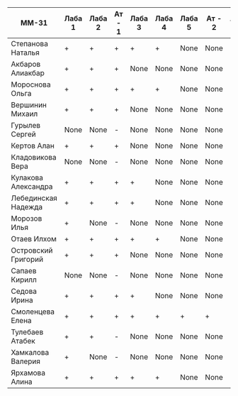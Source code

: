 | ММ-31               | Лаба 1 | Лаба 2 | Ат - 1 | Лаба 3 | Лаба 4 | Лаба 5 | Ат - 2 | Лаба 6 | Лаба 7 | Ат - 3 | Лаба 8 | Лаба 9 | Ат - 4 | Лаба 10 |
| ------------------- | ------ | ------ | ------ | ------ | ------ | ------ | ------ | ------ | ------ | ------ | ------ | ------ | ------ | ------- |
| Степанова Наталья   | +      | +      | +      | +      | +      | None   | None   | None   | None   | None   | None   | None   | None   | None    |
| Акбаров Алиакбар    | +      | +      | +      | None   | None   | None   | None   | None   | None   | None   | None   | None   | None   | None    |
| Мороснова Ольга     | +      | +      | +      | +      | +      | None   | None   | None   | None   | None   | None   | None   | None   | None    |
| Вершинин Михаил     | +      | +      | +      | None   | None   | None   | None   | None   | None   | None   | None   | None   | None   | None    |
| Гурылев Сергей      | None   | None   | -      | None   | None   | None   | None   | None   | None   | None   | None   | None   | None   | None    |
| Кертов Алан         | +      | +      | +      | None   | None   | None   | None   | None   | None   | None   | None   | None   | None   | None    |
| Кладовикова Вера    | None   | None   | -      | None   | None   | None   | None   | None   | None   | None   | None   | None   | None   | None    |
| Кулакова Александра | +      | +      | +      | +      | None   | None   | None   | None   | None   | None   | None   | None   | None   | None    |
| Лебединская Надежда | +      | +      | +      | +      | None   | None   | None   | None   | None   | None   | None   | None   | None   | None    |
| Морозов Илья        | +      | None   | -      | None   | None   | None   | None   | None   | None   | None   | None   | None   | None   | None    |
| Отаев Илхом         | +      | +      | +      | +      | +      | None   | None   | None   | None   | None   | None   | None   | None   | None    |
| Островский Григорий | +      | +      | +      | None   | None   | None   | None   | None   | None   | None   | None   | None   | None   | None    |
| Сапаев Кирилл       | None   | None   | -      | None   | None   | None   | None   | None   | None   | None   | None   | None   | None   | None    |
| Седова Ирина        | +      | +      | +      | +      | None   | None   | None   | None   | None   | None   | None   | None   | None   | None    |
| Смоленцева Елена    | +      | +      | +      | +      | +      | +      | +      | None   | None   | None   | None   | None   | None   | None    |
| Тулебаев Атабек     | +      | +      | -      | None   | None   | None   | None   | None   | None   | None   | None   | None   | None   | None    |
| Хамкалова Валерия   | +      | None   | -      | None   | None   | None   | None   | None   | None   | None   | None   | None   | None   | None    |
| Ярхамова Алина      | +      | +      | +      | +      | +      | None   | None   | None   | None   | None   | None   | None   | None   | None    |
